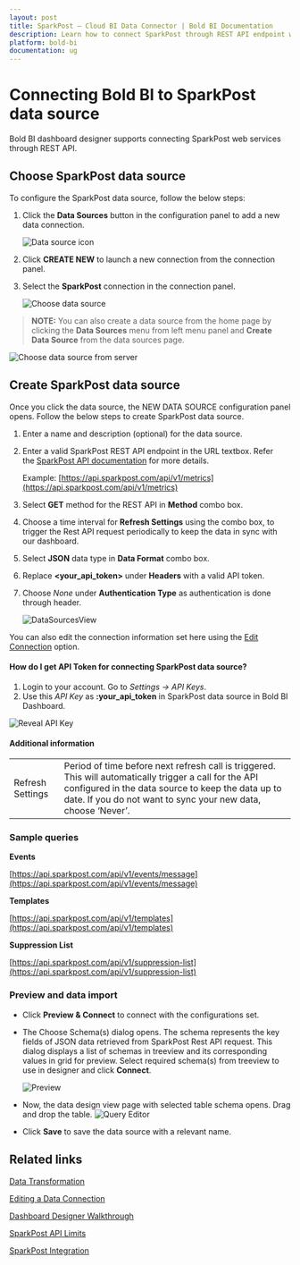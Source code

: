 ```yaml
---
layout: post
title: SparkPost – Cloud BI Data Connector | Bold BI Documentation
description: Learn how to connect SparkPost through REST API endpoint with Bold BI Cloud and create data source for widget configuration.
platform: bold-bi
documentation: ug
---
```


# Connecting Bold BI to SparkPost data source
Bold BI dashboard designer supports connecting SparkPost web services through REST API. 

## Choose SparkPost data source
To configure the SparkPost data source, follow the below steps:
1. Click the **Data Sources** button in the configuration panel to add a new data connection.

   ![Data source icon](/static/assets/cloud/working-with-datasource/data-connectors/images/common/DataSourcesIcon.png)

2. Click **CREATE NEW** to launch a new connection from the connection panel.
3. Select the **SparkPost** connection in the connection panel.

   ![Choose data source](/static/assets/cloud/working-with-datasource/data-connectors/images/sparkpost/ChooseDS.png)

> **NOTE:**  You can also create a data source from the home page by clicking the **Data Sources** menu from left menu panel and **Create Data Source** from the data sources page.

   ![Choose data source from server](/static/assets/cloud/working-with-datasource/data-connectors/images/sparkpost/ChooseDS_server.png)

## Create SparkPost data source
Once you click the data source, the NEW DATA SOURCE configuration panel opens. Follow the below steps to create SparkPost data source.
1. Enter a name and description (optional) for the data source.
2. Enter a valid SparkPost REST API endpoint in the URL textbox. Refer the [SparkPost API documentation](https://developers.sparkpost.com/api/) for more details.

    Example: [https://api.sparkpost.com/api/v1/metrics](https://api.sparkpost.com/api/v1/metrics)

3. Select **GET** method for the REST API in **Method** combo box.
4. Choose a time interval for **Refresh Settings** using the combo box, to trigger the Rest API request periodically to keep the data in sync with our dashboard.  
5. Select **JSON** data type in **Data Format** combo box.
6. Replace **&lt;your_api_token&gt;** under **Headers** with a valid API token.
7. Choose *None* under **Authentication Type** as authentication is done through header.

    ![DataSourcesView](/static/assets/cloud/working-with-datasource/data-connectors/images/sparkpost/DataSourcesView.png)

You can also edit the connection information set here using the [Edit Connection](/cloud-bi/working-with-data-source/editing-a-data-connection/) option.

#### How do I get API Token for connecting SparkPost data source?

1. Login to your account. Go to *Settings -> API Keys*.
2. Use this *API Key* as **:your_api_token** in SparkPost data source in Bold BI Dashboard.

![Reveal API Key](/static/assets/cloud/working-with-datasource/data-connectors/images/sparkpost/APIKey.png)

#### Additional information
<table width="600">
<tr>
<td>
Refresh Settings
</td>
<td>
Period of time before next refresh call is triggered. This will automatically trigger a call for the API configured in the data source to keep the data up to date. If you do not want to sync your new data, choose ‘Never’.
</td>
</tr>
</table>

### Sample queries

**Events**

[https://api.sparkpost.com/api/v1/events/message](https://api.sparkpost.com/api/v1/events/message)

**Templates**

[https://api.sparkpost.com/api/v1/templates](https://api.sparkpost.com/api/v1/templates)

**Suppression List**

[https://api.sparkpost.com/api/v1/suppression-list](https://api.sparkpost.com/api/v1/suppression-list)


### Preview and data import
* Click **Preview & Connect** to connect with the configurations set.
* The Choose Schema(s) dialog opens. The schema represents the key fields of JSON data retrieved from SparkPost Rest API request. This dialog displays a list of schemas in treeview and its corresponding values in grid for preview. Select required schema(s) from treeview to use in designer and click **Connect**.

   ![Preview](/static/assets/cloud/working-with-datasource/data-connectors/images/common/Preview.png)

* Now, the data design view page with selected table schema opens. Drag and drop the table.
   ![Query Editor](/static/assets/cloud/working-with-datasource/data-connectors/images/common/QueryEditor.png)

* Click **Save** to save the data source with a relevant name.

## Related links
[Data Transformation](/cloud-bi/working-with-data-source/transforming-data/joining-table/)

[Editing a Data Connection](/cloud-bi/working-with-data-source/editing-a-data-connection/)   

[Dashboard Designer Walkthrough](/cloud-bi/getting-started/quick-start/)

[SparkPost API Limits](https://developers.sparkpost.com/api/#header-rate-limiting)

[SparkPost Integration](https://www.boldbi.com/integrations/sparkpost?utm_source=syncfusion&utm_medium=documentation&utm_campaign=boldbisparkpostintegration)